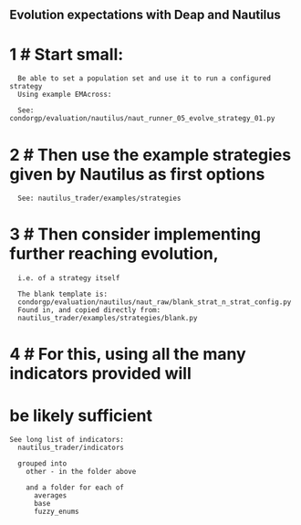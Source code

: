 ## Evolution expectations with Deap and Nautilus

  # 1 # Start small:
      Be able to set a population set and use it to run a configured strategy
      Using example EMAcross:

      See: condorgp/evaluation/nautilus/naut_runner_05_evolve_strategy_01.py

  # 2 # Then use the example strategies given by Nautilus as first options
      See: nautilus_trader/examples/strategies

  # 3 # Then consider implementing further reaching evolution,
      i.e. of a strategy itself

      The blank template is:
      condorgp/evaluation/nautilus/naut_raw/blank_strat_n_strat_config.py
      Found in, and copied directly from:
      nautilus_trader/examples/strategies/blank.py

  # 4 # For this, using all the many indicators provided will
  # be likely sufficient

    See long list of indicators:
      nautilus_trader/indicators

      grouped into
        other - in the folder above

        and a folder for each of
          averages
          base
          fuzzy_enums
